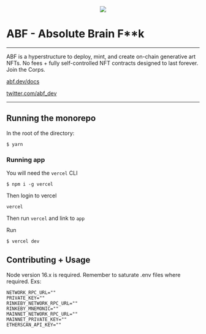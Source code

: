 <!-- ```

      >>       >=>>=>    >=======>     >=>
     >>=>      >>   >=>  >=>        >=>   >=>
    >> >=>     >>    >=> >=>       >=>
   >=>  >=>    >==>>=>   >=====>   >=>
  >=====>>=>   >>    >=> >=>       >=>
 >=>      >=>  >>     >> >=>        >=>   >=>
>=>        >=> >===>>=>  >=>          >===>

``` -->

<p align="center">
  <img src="https://www.abf.dev/assets/wide-light.png" />
</p>

# ABF - Absolute Brain F\*\*k

---

ABF is a hyperstructure to deploy, mint, and create on-chain generative art NFTs. No fees + fully self-controlled NFT contracts designed to last forever. Join the Corps.

[abf.dev/docs](https://www.abf.dev/docs)

[twitter.com/abf_dev](https://twitter.com/abf_dev)

---

## Running the monorepo

In the root of the directory:

```
$ yarn
```

### Running app

You will need the `vercel` CLI

```
$ npm i -g vercel
```

Then login to vercel

```
vercel
```

Then run `vercel` and link to `app`

Run

```
$ vercel dev
```

## Contributing + Usage

Node version 16.x is required. Remember to saturate .env files where required. Exs:

```
NETWORK_RPC_URL=""
PRIVATE_KEY=""
RINKEBY_NETWORK_RPC_URL=""
RINKEBY_MNEMONIC=""
MAINNET_NETWORK_RPC_URL=""
MAINNET_PRIVATE_KEY=""
ETHERSCAN_API_KEY=""
```
